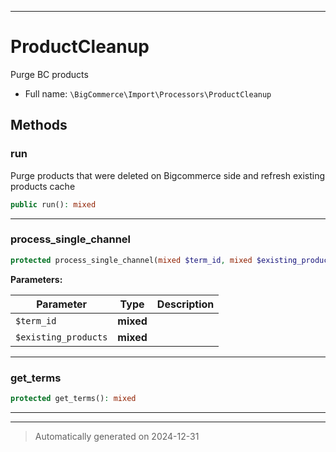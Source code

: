 ***

# ProductCleanup

Purge BC products



* Full name: `\BigCommerce\Import\Processors\ProductCleanup`




## Methods


### run

Purge products that were deleted on Bigcommerce side and refresh existing products cache

```php
public run(): mixed
```












***

### process_single_channel



```php
protected process_single_channel(mixed $term_id, mixed $existing_products): mixed
```








**Parameters:**

| Parameter | Type | Description |
|-----------|------|-------------|
| `$term_id` | **mixed** |  |
| `$existing_products` | **mixed** |  |





***

### get_terms



```php
protected get_terms(): mixed
```












***


***
> Automatically generated on 2024-12-31

